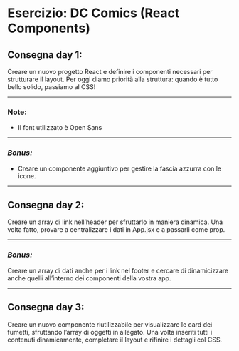 # **Esercizio: DC Comics (React Components)**

## Consegna day 1:

Creare un nuovo progetto React e definire i componenti necessari per strutturare il layout.
Per oggi diamo priorità alla struttura: quando è tutto bello solido, passiamo al CSS!

---

### Note:
- Il font utilizzato è Open Sans

---
### *Bonus:*
- Creare un componente aggiuntivo per gestire la fascia azzurra con le icone.
---

## Consegna day 2:

Creare un array di link nell’header per sfruttarlo in maniera dinamica. Una volta fatto, provare a centralizzare i dati in App.jsx e a passarli come prop.

---
### *Bonus:*
Creare un array di dati anche per i link nel footer e cercare di dinamicizzare anche quelli all’interno dei componenti della vostra app.

---

## Consegna day 3:

Creare un nuovo componente riutilizzabile per visualizzare le card dei fumetti, sfruttando l’array di oggetti in allegato. Una volta inseriti tutti i contenuti dinamicamente, completare il layout e rifinire i dettagli col CSS.